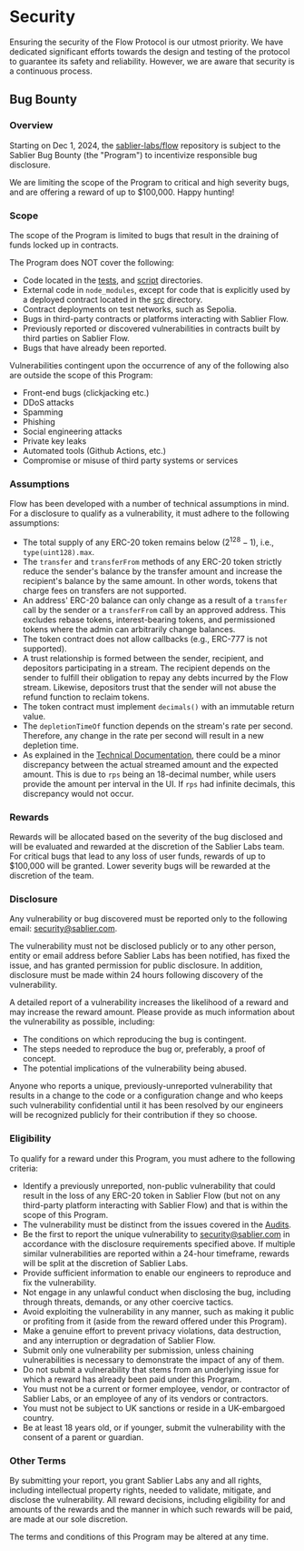 # Security

Ensuring the security of the Flow Protocol is our utmost priority. We have dedicated significant efforts towards the
design and testing of the protocol to guarantee its safety and reliability. However, we are aware that security is a
continuous process.

## Bug Bounty

### Overview

Starting on Dec 1, 2024, the [sablier-labs/flow](https://github.com/sablier-labs/flow) repository is subject to the
Sablier Bug Bounty (the "Program") to incentivize responsible bug disclosure.

We are limiting the scope of the Program to critical and high severity bugs, and are offering a reward of up to
$100,000. Happy hunting!

### Scope

The scope of the Program is limited to bugs that result in the draining of funds locked up in contracts.

The Program does NOT cover the following:

- Code located in the [tests](./tests), and [script](./script) directories.
- External code in `node_modules`, except for code that is explicitly used by a deployed contract located in the
  [src](./src) directory.
- Contract deployments on test networks, such as Sepolia.
- Bugs in third-party contracts or platforms interacting with Sablier Flow.
- Previously reported or discovered vulnerabilities in contracts built by third parties on Sablier Flow.
- Bugs that have already been reported.

Vulnerabilities contingent upon the occurrence of any of the following also are outside the scope of this Program:

- Front-end bugs (clickjacking etc.)
- DDoS attacks
- Spamming
- Phishing
- Social engineering attacks
- Private key leaks
- Automated tools (Github Actions, etc.)
- Compromise or misuse of third party systems or services

### Assumptions

Flow has been developed with a number of technical assumptions in mind. For a disclosure to qualify as a vulnerability,
it must adhere to the following assumptions:

- The total supply of any ERC-20 token remains below $(2^{128} - 1)$, i.e., `type(uint128).max`.
- The `transfer` and `transferFrom` methods of any ERC-20 token strictly reduce the sender's balance by the transfer
  amount and increase the recipient's balance by the same amount. In other words, tokens that charge fees on transfers
  are not supported.
- An address' ERC-20 balance can only change as a result of a `transfer` call by the sender or a `transferFrom` call by
  an approved address. This excludes rebase tokens, interest-bearing tokens, and permissioned tokens where the admin can
  arbitrarily change balances.
- The token contract does not allow callbacks (e.g., ERC-777 is not supported).
- A trust relationship is formed between the sender, recipient, and depositors participating in a stream. The recipient
  depends on the sender to fulfill their obligation to repay any debts incurred by the Flow stream. Likewise, depositors
  trust that the sender will not abuse the refund function to reclaim tokens.
- The token contract must implement `decimals()` with an immutable return value.
- The `depletionTimeOf` function depends on the stream's rate per second. Therefore, any change in the rate per second
  will result in a new depletion time.
- As explained in the [Technical Documentation](https://github.com/sablier-labs/flow/blob/main/TECHNICAL-DOC.md), there
  could be a minor discrepancy between the actual streamed amount and the expected amount. This is due to `rps` being an
  18-decimal number, while users provide the amount per interval in the UI. If `rps` had infinite decimals, this
  discrepancy would not occur.

### Rewards

Rewards will be allocated based on the severity of the bug disclosed and will be evaluated and rewarded at the
discretion of the Sablier Labs team. For critical bugs that lead to any loss of user funds, rewards of up to $100,000
will be granted. Lower severity bugs will be rewarded at the discretion of the team.

### Disclosure

Any vulnerability or bug discovered must be reported only to the following email:
[security@sablier.com](mailto:security@sablier.com).

The vulnerability must not be disclosed publicly or to any other person, entity or email address before Sablier Labs has
been notified, has fixed the issue, and has granted permission for public disclosure. In addition, disclosure must be
made within 24 hours following discovery of the vulnerability.

A detailed report of a vulnerability increases the likelihood of a reward and may increase the reward amount. Please
provide as much information about the vulnerability as possible, including:

- The conditions on which reproducing the bug is contingent.
- The steps needed to reproduce the bug or, preferably, a proof of concept.
- The potential implications of the vulnerability being abused.

Anyone who reports a unique, previously-unreported vulnerability that results in a change to the code or a configuration
change and who keeps such vulnerability confidential until it has been resolved by our engineers will be recognized
publicly for their contribution if they so choose.

### Eligibility

To qualify for a reward under this Program, you must adhere to the following criteria:

- Identify a previously unreported, non-public vulnerability that could result in the loss of any ERC-20 token in
  Sablier Flow (but not on any third-party platform interacting with Sablier Flow) and that is within the scope of this
  Program.
- The vulnerability must be distinct from the issues covered in the [Audits](https://github.com/sablier-labs/audits).
- Be the first to report the unique vulnerability to [security@sablier.com](mailto:security@sablier.com) in accordance
  with the disclosure requirements specified above. If multiple similar vulnerabilities are reported within a 24-hour
  timeframe, rewards will be split at the discretion of Sablier Labs.
- Provide sufficient information to enable our engineers to reproduce and fix the vulnerability.
- Not engage in any unlawful conduct when disclosing the bug, including through threats, demands, or any other coercive
  tactics.
- Avoid exploiting the vulnerability in any manner, such as making it public or profiting from it (aside from the reward
  offered under this Program).
- Make a genuine effort to prevent privacy violations, data destruction, and any interruption or degradation of Sablier
  Flow.
- Submit only one vulnerability per submission, unless chaining vulnerabilities is necessary to demonstrate the impact
  of any of them.
- Do not submit a vulnerability that stems from an underlying issue for which a reward has already been paid under this
  Program.
- You must not be a current or former employee, vendor, or contractor of Sablier Labs, or an employee of any of its
  vendors or contractors.
- You must not be subject to UK sanctions or reside in a UK-embargoed country.
- Be at least 18 years old, or if younger, submit the vulnerability with the consent of a parent or guardian.

### Other Terms

By submitting your report, you grant Sablier Labs any and all rights, including intellectual property rights, needed to
validate, mitigate, and disclose the vulnerability. All reward decisions, including eligibility for and amounts of the
rewards and the manner in which such rewards will be paid, are made at our sole discretion.

The terms and conditions of this Program may be altered at any time.
